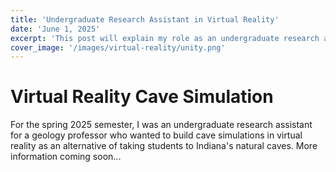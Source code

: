 ```yaml
---
title: 'Undergraduate Research Assistant in Virtual Reality'
date: 'June 1, 2025'
excerpt: 'This post will explain my role as an undergraduate research assistant'
cover_image: '/images/virtual-reality/unity.png'
---
```


# Virtual Reality Cave Simulation

For the spring 2025 semester, I was an undergraduate research assistant for a geology professor who wanted to build cave simulations in virtual reality as an alternative of taking students to Indiana's natural caves.  More information coming soon...